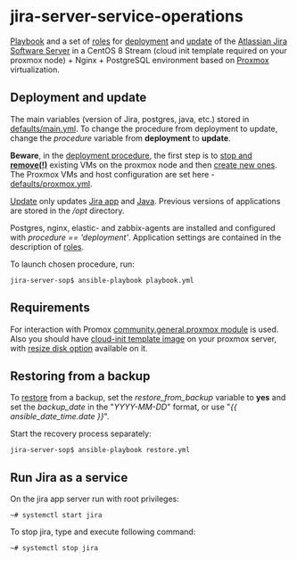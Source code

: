 # jira-server-service-operations

[Playbook](playbook.yml) and a set of [roles](roles) for [deployment](deployment.yml) and [update](update.yml) of the [Atlassian Jira Software Server](https://www.atlassian.com/software/jira/download-journey) in a CentOS 8 Stream (cloud init template required on your proxmox node) + Nginx + PostgreSQL environment based on [Proxmox](https://www.proxmox.com) virtualization.

## Deployment and update

The main variables (version of Jira, postgres, java, etc.) stored in [defaults/main.yml](defaults/main.yml). To change the procedure from deployment to update, change the _procedure_ variable from **deployment** to **update**.

**Beware**, in the [deployment procedure](deployment.yml), the first step is to [stop and **remove(!)**](cleanup-vms.yml) existing VMs on the proxmox node and then [create new ones](create-vms.yml). The Proxmox VMs and host configuration are set here - [defaults/proxmox.yml](defaults/proxmox.yml).

[Update](update.yml) only updates [Jira app](roles/jira) and [Java](roles/java).
Previous versions of applications are stored in the _/opt_ directory.

Postgres, nginx, elastic- and zabbix-agents are installed and configured with _procedure == 'deployment'_. Application settings are contained in the description of [roles](roles/).

To launch chosen procedure, run:

```
jira-server-sop$ ansible-playbook playbook.yml
```

## Requirements

For interaction with Promox [community.general.proxmox module](https://docs.ansible.com/ansible/latest/collections/community/general/proxmox_module.html) is used.
Also you should have [cloud-init template image](https://pve.proxmox.com/wiki/Cloud-Init_Support) on your proxmox server, with [resize disk option](https://stafwag.github.io/blog/blog/2019/03/03/howto-use-centos-cloud-images-with-cloud-init) available on it.

## Restoring from a backup

To [restore](restore.yml) from a backup, set the _restore_from_backup_ variable to **yes** and set the _backup_date_ in the "_YYYY-MM-DD_" format, or use "_{{ ansible_date_time.date }}_".

Start the recovery process separately:

```
jira-server-sop$ ansible-playbook restore.yml
```

## Run Jira as a service

On the jira app server run with root privileges:

```
~# systemctl start jira
```

To stop jira, type and execute following command:

```
~# systemctl stop jira
```
